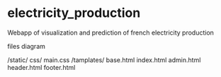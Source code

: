 # electricity_production
Webapp  of visualization and prediction of french electricity production

files diagram

/static/
    css/
        main.css
/tamplates/
    base.html
    index.html
    admin.html
    header.html
    footer.html
